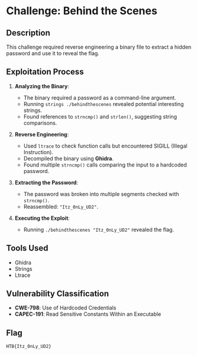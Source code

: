 # Challenge: Behind the Scenes

## Description
This challenge required reverse engineering a binary file to extract a hidden password and use it to reveal the flag.

## Exploitation Process
1. **Analyzing the Binary**:
   - The binary required a password as a command-line argument.
   - Running `strings ./behindthescenes` revealed potential interesting strings.
   - Found references to `strncmp()` and `strlen()`, suggesting string comparisons.

2. **Reverse Engineering**:
   - Used `ltrace` to check function calls but encountered SIGILL (Illegal Instruction).
   - Decompiled the binary using **Ghidra**.
   - Found multiple `strncmp()` calls comparing the input to a hardcoded password.

3. **Extracting the Password**:
   - The password was broken into multiple segments checked with `strncmp()`.
   - Reassembled: `"Itz_0nLy_UD2"`.

4. **Executing the Exploit**:
   - Running `./behindthescenes "Itz_0nLy_UD2"` revealed the flag.

## Tools Used
- Ghidra
- Strings
- Ltrace

## Vulnerability Classification
- **CWE-798**: Use of Hardcoded Credentials
- **CAPEC-191**: Read Sensitive Constants Within an Executable

## Flag
`HTB{Itz_0nLy_UD2}`
